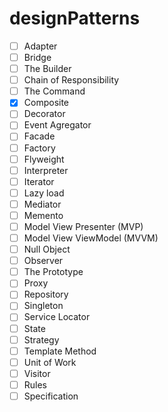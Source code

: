# designPatterns

- [ ] Adapter
- [ ] Bridge
- [ ] The Builder
- [ ] Chain of Responsibility
- [ ] The Command
- [x] Composite
- [ ] Decorator
- [ ] Event Agregator
- [ ] Facade
- [ ] Factory
- [ ] Flyweight
- [ ] Interpreter
- [ ] Iterator
- [ ] Lazy load
- [ ] Mediator
- [ ] Memento
- [ ] Model View Presenter (MVP)
- [ ] Model View ViewModel (MVVM)
- [ ] Null Object
- [ ] Observer
- [ ] The Prototype
- [ ] Proxy
- [ ] Repository
- [ ] Singleton
- [ ] Service Locator
- [ ] State
- [ ] Strategy
- [ ] Template Method
- [ ] Unit of Work
- [ ] Visitor
- [ ] Rules
- [ ] Specification
